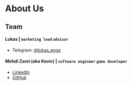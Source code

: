# About Us

## Team

#### Lukas | `marketing lead` `advisor`

* Telegram: [@lukas\_enga](https://t.me/lukas\_enga)

#### Mehdi Zarei (aka Kovic) | `software engineer` `game developer`

* [LinkedIn](https://www.linkedin.com/in/mehdi-zarei/)
* [GitHub](https://github.com/Mehdikovic)
